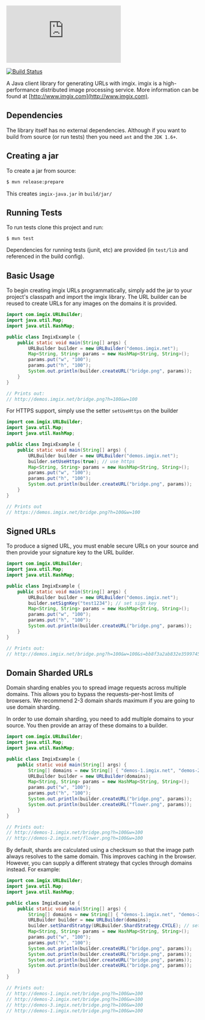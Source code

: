 ![imgix logo](https://assets.imgix.net/imgix-logo-web-2014.pdf?page=2&fm=png&w=200&h=200)

[![Build Status](https://travis-ci.org/imgix/imgix-java.png?branch=master)](https://travis-ci.org/imgix/imgix-java)

A Java client library for generating URLs with imgix. imgix is a high-performance
distributed image processing service. More information can be found at
[http://www.imgix.com](http://www.imgix.com).


Dependencies
------------

The library itself has no external dependencies. Although if you want to build from source (or run tests) then you need `ant` and the `JDK 1.6+`.

Creating a jar
--------------

To create a jar from source:

```bash
$ mvn release:prepare
```

This creates `imgix-java.jar` in `build/jar/`

Running Tests
-------------

To run tests clone this project and run:

```
$ mvn test
```

Dependencies for running tests (junit, etc) are provided (in `test/lib` and referenced in the build config).

Basic Usage
-----------

To begin creating imgix URLs programmatically, simply add the jar to your project's classpath and import the imgix library. The URL builder can be reused to create URLs for any
images on the domains it is provided.

```java
import com.imgix.URLBuilder;
import java.util.Map;
import java.util.HashMap;

public class ImgixExample {
    public static void main(String[] args) {
        URLBuilder builder = new URLBuilder("demos.imgix.net");
        Map<String, String> params = new HashMap<String, String>();
        params.put("w", "100");
        params.put("h", "100");
        System.out.println(builder.createURL("bridge.png", params));
    }
}

// Prints out:
// http://demos.imgix.net/bridge.png?h=100&w=100
```


For HTTPS support, simply use the setter `setUseHttps` on the builder

```java
import com.imgix.URLBuilder;
import java.util.Map;
import java.util.HashMap;

public class ImgixExample {
    public static void main(String[] args) {
        URLBuilder builder = new URLBuilder("demos.imgix.net");
        builder.setUseHttps(true); // use https
        Map<String, String> params = new HashMap<String, String>();
        params.put("w", "100");
        params.put("h", "100");
        System.out.println(builder.createURL("bridge.png", params));
    }
}

// Prints out
// https://demos.imgix.net/bridge.png?h=100&w=100
```


Signed URLs
-----------

To produce a signed URL, you must enable secure URLs on your source and then
provide your signature key to the URL builder.

```java
import com.imgix.URLBuilder;
import java.util.Map;
import java.util.HashMap;

public class ImgixExample {
    public static void main(String[] args) {
        URLBuilder builder = new URLBuilder("demos.imgix.net");
        builder.setSignKey("test1234"); // set sign key
        Map<String, String> params = new HashMap<String, String>();
        params.put("w", "100");
        params.put("h", "100");
        System.out.println(builder.createURL("bridge.png", params));
    }
}

// Prints out:
// http://demos.imgix.net/bridge.png?h=100&w=100&s=bb8f3a2ab832e35997456823272103a4
```


Domain Sharded URLs
-------------------

Domain sharding enables you to spread image requests across multiple domains.
This allows you to bypass the requests-per-host limits of browsers. We
recommend 2-3 domain shards maximum if you are going to use domain sharding.

In order to use domain sharding, you need to add multiple domains to your
source. You then provide an array of these domains to a builder.

```java
import com.imgix.URLBuilder;
import java.util.Map;
import java.util.HashMap;

public class ImgixExample {
    public static void main(String[] args) {
        String[] domains = new String[] { "demos-1.imgix.net", "demos-2.imgix.net", "demos-3.imgix.net"};
        URLBuilder builder = new URLBuilder(domains);
        Map<String, String> params = new HashMap<String, String>();
        params.put("w", "100");
        params.put("h", "100");
        System.out.println(builder.createURL("bridge.png", params));
        System.out.println(builder.createURL("flower.png", params));
    }
}

// Prints out:
// http://demos-1.imgix.net/bridge.png?h=100&w=100
// http://demos-2.imgix.net/flower.png?h=100&w=100
```

By default, shards are calculated using a checksum so that the image path
always resolves to the same domain. This improves caching in the browser.
However, you can supply a different strategy that cycles through domains
instead. For example:

```java
import com.imgix.URLBuilder;
import java.util.Map;
import java.util.HashMap;

public class ImgixExample {
    public static void main(String[] args) {
        String[] domains = new String[] { "demos-1.imgix.net", "demos-2.imgix.net", "demos-3.imgix.net"};
        URLBuilder builder = new URLBuilder(domains);
        builder.setShardStratgy(URLBuilder.ShardStrategy.CYCLE); // set shard strategy
        Map<String, String> params = new HashMap<String, String>();
        params.put("w", "100");
        params.put("h", "100");
        System.out.println(builder.createURL("bridge.png", params));
        System.out.println(builder.createURL("bridge.png", params));
        System.out.println(builder.createURL("bridge.png", params));
        System.out.println(builder.createURL("bridge.png", params));
    }
}

// Prints out:
// http://demos-1.imgix.net/bridge.png?h=100&w=100
// http://demos-2.imgix.net/bridge.png?h=100&w=100
// http://demos-3.imgix.net/bridge.png?h=100&w=100
// http://demos-1.imgix.net/bridge.png?h=100&w=100
```